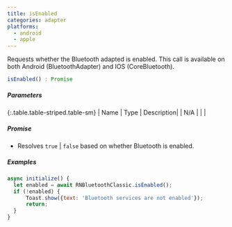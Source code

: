 ```yaml
---
title: isEnabled
categories: adapter
platforms:
  - android
  - apple
---
```


Requests whether the Bluetooth adapted is enabled.  This call is available on both Android (BluetoothAdapter) and IOS (CoreBluetooth).

``` javascript
isEnabled() : Promise
```

##### Parameters

{:.table.table-striped.table-sm}
| Name | Type | Description|
| N/A |  |  |

##### Promise

- Resolves `true` | `false` based on whether Bluetooth is enabled.

##### Examples

``` javascript
async initialize() {
  let enabled = await RNBluetoothClassic.isEnabled();
  if (!enabled) {
      Toast.show({text: 'Bluetooth services are not enabled'});
      return;
  }
}
```

